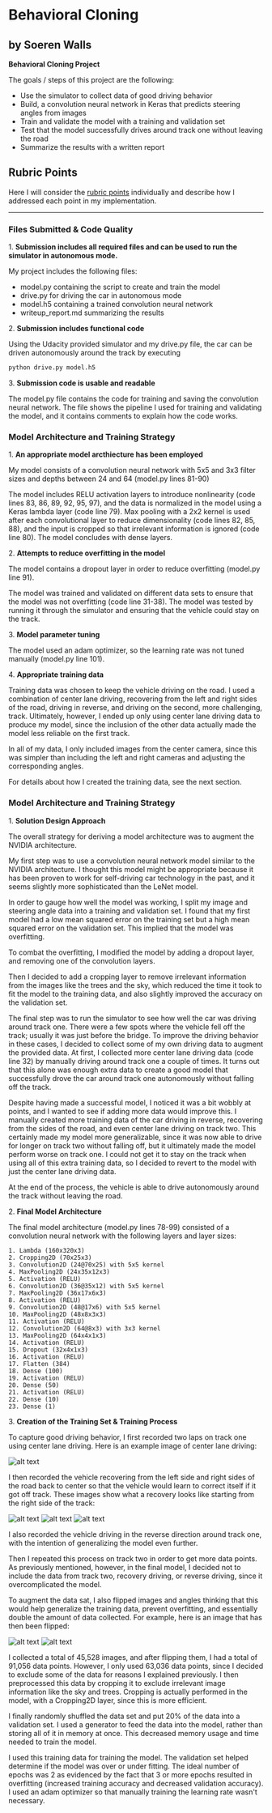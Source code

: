 # Behavioral Cloning
## by Soeren Walls

**Behavioral Cloning Project**

The goals / steps of this project are the following:
* Use the simulator to collect data of good driving behavior
* Build, a convolution neural network in Keras that predicts steering angles from images
* Train and validate the model with a training and validation set
* Test that the model successfully drives around track one without leaving the road
* Summarize the results with a written report


[//]: # (Image References)

[image1]: examples/center_driving.jpg "Center Lane Driving Image"
[image2]: examples/recovery_1.jpg "Recovery Image 1"
[image3]: examples/recovery_2.jpg "Recovery Image 2"
[image4]: examples/recovery_3.jpg "Recovery Image 3"
[image5]: examples/normal.jpg "Normal Image"
[image6]: examples/flipped.jpg "Flipped Image"

## Rubric Points
Here I will consider the [rubric points](https://review.udacity.com/#!/rubrics/432/view) individually and describe how I addressed each point in my implementation.  

---
### Files Submitted & Code Quality

1\. **Submission includes all required files and can be used to run the simulator in autonomous mode.**

My project includes the following files:
* model.py containing the script to create and train the model
* drive.py for driving the car in autonomous mode
* model.h5 containing a trained convolution neural network 
* writeup_report.md summarizing the results

2\. **Submission includes functional code**

Using the Udacity provided simulator and my drive.py file, the car can be driven autonomously around the track by executing 
```sh
python drive.py model.h5
```

3\. **Submission code is usable and readable**

The model.py file contains the code for training and saving the convolution neural network. The file shows the pipeline I used for training and validating the model, and it contains comments to explain how the code works.

### Model Architecture and Training Strategy

1\. **An appropriate model arcthiecture has been employed**

My model consists of a convolution neural network with 5x5 and 3x3 filter sizes and depths between 24 and 64 (model.py lines 81-90) 

The model includes RELU activation layers to introduce nonlinearity (code lines 83, 86, 89, 92, 95, 97), and the data is normalized in the model using a Keras lambda layer (code line 79). Max pooling with a 2x2 kernel is used after each convolutional layer to reduce dimensionality (code lines 82, 85, 88), and the input is cropped so that irrelevant information is ignored (code line 80). The model concludes with dense layers.

2\. **Attempts to reduce overfitting in the model**

The model contains a dropout layer in order to reduce overfitting (model.py line 91). 

The model was trained and validated on different data sets to ensure that the model was not overfitting (code line 31-38). The model was tested by running it through the simulator and ensuring that the vehicle could stay on the track.

3\. **Model parameter tuning**

The model used an adam optimizer, so the learning rate was not tuned manually (model.py line 101).

4\. **Appropriate training data**

Training data was chosen to keep the vehicle driving on the road. I used a combination of center lane driving, recovering from the left and right sides of the road, driving in reverse, and driving on the second, more challenging, track. Ultimately, however, I ended up only using center lane driving data to produce my model, since the inclusion of the other data actually made the model less reliable on the first track.

In all of my data, I only included images from the center camera, since this was simpler than including the left and right cameras and adjusting the corresponding angles.

For details about how I created the training data, see the next section.

### Model Architecture and Training Strategy

1\. **Solution Design Approach**

The overall strategy for deriving a model architecture was to augment the NVIDIA architecture.

My first step was to use a convolution neural network model similar to the NVIDIA architecture. I thought this model might be appropriate because it has been proven to work for self-driving car technology in the past, and it seems slightly more sophisticated than the LeNet model.

In order to gauge how well the model was working, I split my image and steering angle data into a training and validation set. I found that my first model had a low mean squared error on the training set but a high mean squared error on the validation set. This implied that the model was overfitting. 

To combat the overfitting, I modified the model by adding a dropout layer, and removing one of the convolution layers.

Then I decided to add a cropping layer to remove irrelevant information from the images like the trees and the sky, which reduced the time it took to fit the model to the training data, and also slightly improved the accuracy on the validation set.

The final step was to run the simulator to see how well the car was driving around track one. There were a few spots where the vehicle fell off the track; usually it was just before the bridge. To improve the driving behavior in these cases, I decided to collect some of my own driving data to augment the provided data. At first, I collected more center lane driving data (code line 32) by manually driving around track one a couple of times. It turns out that this alone was enough extra data to create a good model that successfully drove the car around track one autonomously without falling off the track.

Despite having made a successful model, I noticed it was a bit wobbly at points, and I wanted to see if adding more data would improve this. I manually created more training data of the car driving in reverse, recovering from the sides of the road, and even center lane driving on track two. This certainly made my model more generalizable, since it was now able to drive for longer on track two without falling off, but it ultimately made the model perform worse on track one. I could not get it to stay on the track when using all of this extra training data, so I decided to revert to the model with just the center lane driving data.

At the end of the process, the vehicle is able to drive autonomously around the track without leaving the road.

2\. **Final Model Architecture**

The final model architecture (model.py lines 78-99) consisted of a convolution neural network with the following layers and layer sizes:

	1. Lambda (160x320x3)
	2. Cropping2D (70x25x3)
	3. Convolution2D (24@70x25) with 5x5 kernel
	4. MaxPooling2D (24x35x12x3)
	5. Activation (RELU)
	6. Convolution2D (36@35x12) with 5x5 kernel
	7. MaxPooling2D (36x17x6x3)
	8. Activation (RELU)
	9. Convolution2D (48@17x6) with 5x5 kernel
	10. MaxPooling2D (48x8x3x3)
	11. Activation (RELU)
	12. Convolution2D (64@8x3) with 3x3 kernel
	13. MaxPooling2D (64x4x1x3)
	14. Activation (RELU)
	15. Dropout (32x4x1x3)
	16. Activation (RELU)
	17. Flatten (384)
	18. Dense (100)
	19. Activation (RELU)
	20. Dense (50)
	21. Activation (RELU)
	22. Dense (10)
	23. Dense (1)

3\. **Creation of the Training Set & Training Process**

To capture good driving behavior, I first recorded two laps on track one using center lane driving. Here is an example image of center lane driving:

![alt text][image1]

I then recorded the vehicle recovering from the left side and right sides of the road back to center so that the vehicle would learn to correct itself if it got off track. These images show what a recovery looks like starting from the right side of the track:

![alt text][image2]
![alt text][image3]
![alt text][image4]

I also recorded the vehicle driving in the reverse direction around track one, with the intention of generalizing the model even further.

Then I repeated this process on track two in order to get more data points. As previously mentioned, however, in the final model, I decided not to include the data from track two, recovery driving, or reverse driving, since it overcomplicated the model.

To augment the data sat, I also flipped images and angles thinking that this would help generalize the training data, prevent overfitting, and essentially double the amount of data collected. For example, here is an image that has then been flipped:

![alt text][image5]
![alt text][image6]

I collected a total of 45,528 images, and after flipping them, I had a total of 91,056 data points. However, I only used 63,036 data points, since I decided to exclude some of the data for reasons I explained previously. I then preprocessed this data by cropping it to exclude irrelevant image information like the sky and trees. Cropping is actually performed in the model, with a Cropping2D layer, since this is more efficient.

I finally randomly shuffled the data set and put 20% of the data into a validation set. I used a generator to feed the data into the model, rather than storing all of it in memory at once. This decreased memory usage and time needed to train the model.

I used this training data for training the model. The validation set helped determine if the model was over or under fitting. The ideal number of epochs was 2 as evidenced by the fact that 3 or more epochs resulted in overfitting (increased training accuracy and decreased validation accuracy). I used an adam optimizer so that manually training the learning rate wasn't necessary.
